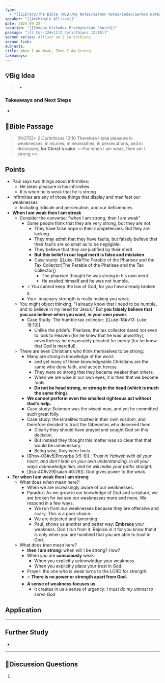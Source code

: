 ```yaml
---
type:
  - "[[Library/The Bible (WEB)/My Notes/Sermon Notes/index|Sermon Notes]]"
speaker: "[[Archibald Allison]]"
date: 2024-09-22
location: "[[Emmaus Orthodox Presbyterian Church]]"
passage: "[[2 Cor-12#v12|2 Corinthians 12:10]]"
sermon series: Allison on 2 Corinthians
sermon link: 
subjects: 
title: When I Am Weak, Then I Am Strong
takeaways:
---
```



## 💡Big Idea
>- 

### Takeaways and Next Steps
- 


## 📖Bible Passage
>[!NOTE]+ 2 Corinthians 12:10
>Therefore I take pleasure in weaknesses, in injuries, in necessities, in persecutions, and in distresses, **for Christ's sake**. ==For when I am weak, then am I strong.==

## Points

- Paul says two things about infirmities: 
	- He takes pleasure in his infirmities
	- It is when he is weak that he is strong
- Infirmities are any of those things that display and manifest our weaknesses: 
	- Including ridicule and persecution, and our deficiencies. 
- **When I am weak then I am streak**
	- Consider the converse: "when I am strong, then I am weak"
		- Some people think that they are very strong, but they are not. 
			- They have false hope in their competencies. But they are lacking. 
			- They may admit that they have faults, but falsely believe that their faults are so small as to be negligible. 
			- They believe that they are justified by their merit. 
			- **But this belief in our legal merit is false and mistaken**
			- Case study: [[Luke-18#The Parable of the Pharisee and the Tax Collector|The Parable of the Pharisee and the Tax Collector]] 
				- The pharisee thought he was strong in his own merit. 
				- He exalted himself and he was not humble. 
		- ⭐ You cannot keep the law of God, for you have already broken it. 
		- Your imaginary strength is really making you weak. 
	- You might object thinking, "I already know that I need to be humble, and to believe in my need for Jesus." But **you falsely believe that you can believe when you want, in your own power.**
		- Case Study: The humble tax collector: [[Luke-18#v13: Luke 18:13]]. 
			- Unlike the prideful Pharisee, the tax collector dared not even to look to Heaven (for he knew that he was unworthy), nevertheless he desperately pleaded for mercy (for he knew that God is merciful). 
	- There are even Christians who think themselves to be strong:
		- Many are strong in knowledge of the word: 
			- and yet many of these knowledgeable Christians are the same who deny faith, and accept heresy. 
			- They were so strong that they became weaker than others. 
			- When we are wise in our own eyes, it is then that we become fools. 
			- **Do not be head strong, or strong in the head (which is much the same thing).** 
		- **We cannot perform even the smallest righteous act without God's help.**
		- Case study: Solomon was the wisest man, and yet he committed such great folly. 
		- Case study: the Israelites trusted in their own wisdom, and therefore decided to trust the Gibeonites who deceived them. 
			- Clearly they should have prayed and sought God on this decision, 
			- But instead they thought this matter was so clear that that would be unnecessary. 
			- Being wise, they were fools. 
		- [[Prov-03#v5|Proverbs 3:5-6]] : *Trust in Yahweh with all your heart, and don't lean on your own understanding. In all your ways acknowledge him, and he will make your paths straight.*
		- [[Isa-40#v29|Isaiah 40:29]]: God gives power to the weak. 
- **For when I am weak then I am strong**
	- What does *when* mean here?: 
		- When we are increasingly aware of our weaknesses. 
		- Paradox: As we grow in our knowledge of God and scripture, we are broken for we see our weaknesses more and more. We respond in a few ways:
			- We run from our weaknesses because they are offensive and scary. This is a poor choice. 
			- We are dejected and lamenting. 
			- Paul, shows us another and better way: **Embrace** your weakness. Don't run from it. Rejoice in it for you know that it is only when you are humbled that you are able to trust in God. 
	- What does *then* mean here? 
		- **then I am strong**: when will I be strong? How? 
		- When you are **consciously** weak. 
			- When you explicitly acknowledge your weakness. 
			- When you explicitly place your trust in God. 
		- Prayer: the one who is weak turns to the LORD for strength. 
		- ⭐ **There is no power or strength apart from God.** 
		- **A sense of weakness focuses us**
			- It creates in us a sense of urgency: *I must do my utmost to serve God* 

## Application

---
## Further Study
- 

---
## 💬Discussion Questions

1. 